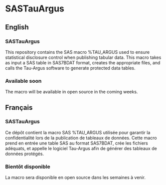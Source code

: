 # SASTauArgus

## English
### SASTauArgus
This repository contains the SAS macro %TAU_ARGUS used to ensure statistical disclosure control when publishing tabular data. This macro takes as input a SAS table in SAS7BDAT format, creates the appropriate files, and calls the Tau-Argus software to generate protected data tables.  

###  Available soon
The macro will be available in open source in the coming weeks.  


## Français
### SASTauArgus
Ce dépôt contient la macro SAS %TAU_ARGUS utilisée pour garantir la confidentialité lors de la publication de tableaux de données. Cette macro prend en entrée une table SAS au format SAS7BDAT, crée les fichiers adéquats, et appelle le logiciel Tau-Argus afin de générer des tableaux de données protégés.  

### Bientôt disponible
La macro sera disponible en open source dans les semaines à venir.
